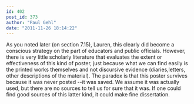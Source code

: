 ```yaml
---
id: 402
post_id: 373
author: "Paul Gehl"
date: "2011-11-26 18:14:22"
---
```

As you noted later (on section 7.15), Lauren, this clearly did become a conscious strategy on the part of educators and public officials. However, there is very little scholarly literature that evaluates the extent or effectiveness of this kind of poster, just because what we can find easily is the printed works themselves and not discursive evidence (diaries,letters, other descriptions of the material). The paradox is that this poster survives because it was never posted --it was saved. We assume it was actually used, but there are no sources to tell us for sure that it was. If one could find good sources of this latter kind, it could make fine dissertation.
